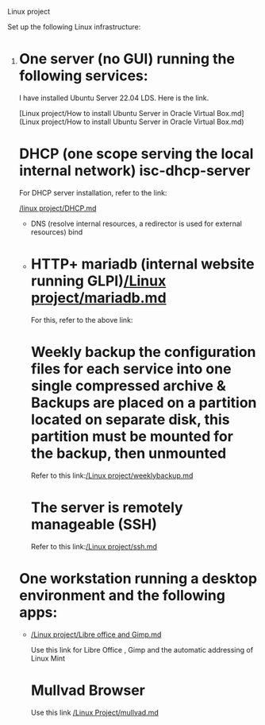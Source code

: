 Linux project


Set up the following Linux infrastructure:

1. # One server (no GUI) running the following services:

   I have installed Ubuntu Server 22.04 LDS. Here is the link.

   [Linux project/How to install Ubuntu Server in Oracle Virtual Box.md](Linux project/How to install Ubuntu Server in Oracle Virtual Box.md)

   

   # DHCP (one scope serving the local internal network) isc-dhcp-server

   For DHCP server installation, refer to the link:

   [/linux project/DHCP.md]()

   

   - DNS (resolve internal resources, a redirector is used for external resources) bind

   - # HTTP+ mariadb (internal website running GLPI)[/Linux project/mariadb.md]()

     For this, refer to the above link:

     

     # Weekly backup the configuration files for each service into one single compressed archive & Backups are placed on a partition located on separate disk, this partition must be mounted for the backup, then unmounted

     Refer to this link:[/Linux project/weeklybackup.md]()

     

     # The server is remotely manageable (SSH)

     Refer to this link:[/Linux project/ssh.md]()

     

   # One workstation running a desktop environment and the following apps:

   - [/Linux project/Libre office and Gimp.md]()
   
     Use this link for Libre Office , Gimp and the automatic addressing of Linux Mint
   
     # Mullvad Browser
   
     Use this link [/Linux Project/mullvad.md]()
   
     
